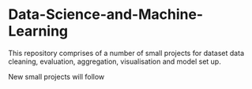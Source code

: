 # Data-Science-and-Machine-Learning

This repository comprises of a number of small projects for dataset data cleaning, evaluation, aggregation, visualisation and model set up.

New small projects will follow
